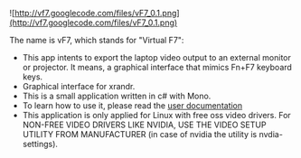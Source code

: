 ![http://vf7.googlecode.com/files/vF7_0.1.png](http://vf7.googlecode.com/files/vF7_0.1.png)

The name is vF7, which stands for "Virtual F7":

  * This app intents to export the laptop video output to an external monitor or projector. It means, a graphical interface that mimics Fn+F7 keyboard keys.
  * Graphical interface for xrandr.
  * This is a small application written in c# with Mono.
  * To learn how to use it, please read the [user documentation](userDoc.md)
  * This application is only applied for Linux with free oss video drivers. For NON-FREE VIDEO DRIVERS LIKE NVIDIA, USE THE VIDEO SETUP UTILITY FROM MANUFACTURER (in case of nvidia the utility is nvdia-settings).